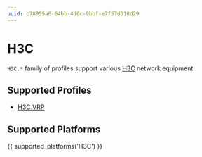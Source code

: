 ```yaml
---
uuid: c78955a6-64bb-4d6c-9bbf-e7f57d318d29
---
```

# H3C

`H3C.*` family of profiles support various [H3C](http://www.hp.com/)
network equipment.

## Supported Profiles

- [H3C.VRP](H3C.VRP.md)

## Supported Platforms

{{ supported_platforms('H3C') }}

